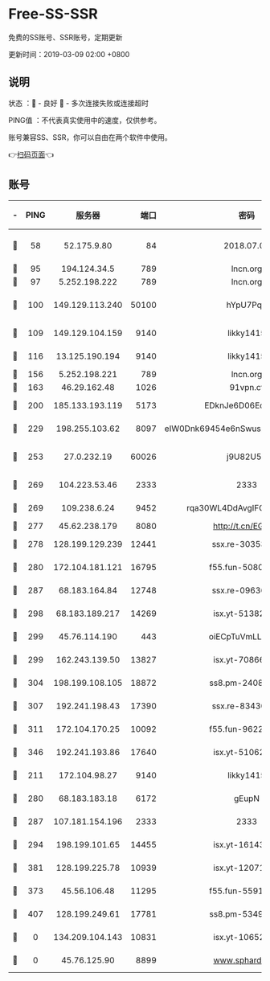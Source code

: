 # Free-SS-SSR

免费的SS账号、SSR账号，定期更新

更新时间：2019-03-09 02:00 +0800

## 说明

状态     ：🙂 - 良好 🙁 - 多次连接失败或连接超时

PING值   ：不代表真实使用中的速度，仅供参考。

账号兼容SS、SSR，你可以自由在两个软件中使用。

👉[扫码页面](https://liesauer.github.io/Free-SS-SSR/)👈

## 账号

|-|PING|服务器|端口|密码|加密方式|区域|
|:----:|:----:|:-----:|-----:|:----:|:----:|:----:|
|🙂|58|52.175.9.80|84|2018.07.07|chacha20-ietf-poly1305|HK|
|🙂|95|194.124.34.5|789|lncn.org|rc4|JP|
|🙂|97|5.252.198.222|789|lncn.org|rc4|JP|
|🙂|100|149.129.113.240|50100|hYpU7PqP|chacha20-ietf-poly1305|CN|
|🙂|109|149.129.104.159|9140|likky1415|aes-256-cfb|CN|
|🙂|116|13.125.190.194|9140|likky1415|aes-256-cfb|KR|
|🙂|156|5.252.198.221|789|lncn.org|rc4|JP|
|🙂|163|46.29.162.48|1026|91vpn.cf|rc4-md5|RU|
|🙂|200|185.133.193.119|5173|EDknJe6D06EoWDaw|aes-256-cfb|US|
|🙂|229|198.255.103.62|8097|eIW0Dnk69454e6nSwuspv9DmS201tQ0D|aes-256-cfb|US|
|🙂|253|27.0.232.19|60026|j9U82U53|xchacha20-ietf-poly1305|HK|
|🙂|269|104.223.53.46|2333|2333|aes-256-cfb|US|
|🙂|269|109.238.6.24|9452|rqa30WL4DdAvgIFG6Fs3znzTa|aes-256-cfb|FR|
|🙂|277|45.62.238.179|8080|http://t.cn/EGJIyrl|rc4-md5|CA|
|🙂|278|128.199.129.239|12441|ssx.re-30353118|aes-256-cfb|SG|
|🙂|280|172.104.181.121|16795|f55.fun-50803874|aes-256-cfb|SG|
|🙂|287|68.183.164.84|12748|ssx.re-09636957|aes-256-cfb|US|
|🙂|298|68.183.189.217|14269|isx.yt-51382941|aes-256-cfb|SG|
|🙂|299|45.76.114.190|443|oiECpTuVmLLxk4Ts|aes-256-cfb|AU|
|🙂|299|162.243.139.50|13827|isx.yt-70866658|aes-256-cfb|US|
|🙂|304|198.199.108.105|18872|ss8.pm-24089859|aes-256-cfb|US|
|🙂|307|192.241.198.43|17390|ssx.re-83430216|aes-256-cfb|US|
|🙂|311|172.104.170.25|10092|f55.fun-96225402|aes-256-cfb|SG|
|🙂|346|192.241.193.86|17640|isx.yt-51062098|aes-256-cfb|US|
|🙂|211|172.104.98.27|9140|likky1415|aes-256-cfb|JP|
|🙂|280|68.183.183.18|6172|gEupN|aes-256-cfb|SG|
|🙂|287|107.181.154.196|2333|2333|aes-256-cfb|US|
|🙂|294|198.199.101.65|14455|isx.yt-16143744|aes-256-cfb|US|
|🙂|381|128.199.225.78|10939|isx.yt-12071162|aes-256-cfb|SG|
|🙁|373|45.56.106.48|11295|f55.fun-55916918|aes-256-cfb|US|
|🙁|407|128.199.249.61|17781|ss8.pm-53490777|aes-256-cfb|SG|
|🙁|0|134.209.104.143|10831|isx.yt-10652136|aes-256-cfb|SG|
|🙁|0|45.76.125.90|8899|www.sphard.com|aes-256-cfb|AU|

